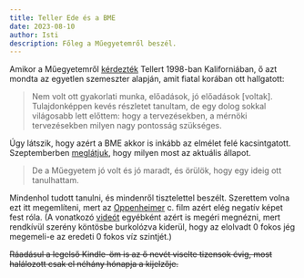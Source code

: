 ```yaml
---
title: Teller Ede és a BME
date: 2023-08-10
author: Isti
description: Főleg a Műegyetemről beszél.
---
```

Amikor a Műegyetemről [kérdezték](https://www.youtube.com/watch?v=-4S2T9hLDjk) Tellert 1998-ban Kaliforniában, ő azt mondta az egyetlen szemeszter alapján, amit fiatal korában ott hallgatott:

> Nem volt ott gyakorlati munka, előadások, jó előadások [voltak]. Tulajdonképpen kevés részletet tanultam, de egy dolog sokkal világosabb lett előttem: hogy a tervezésekben, a mérnöki tervezésekben milyen nagy pontosság szükséges.

Úgy látszik, hogy azért a BME akkor is inkább az elmélet felé kacsintgatott. Szeptemberben [meglátjuk](https://blog.isti.io/posts/2023/07-26-felvettek/), hogy milyen most az aktuális állapot.

> De a Műegyetem jó volt és jó maradt, és örülök, hogy egy ideig ott tanulhattam.

Mindenhol tudott tanulni, és mindenről tisztelettel beszélt. Szerettem volna ezt itt megemlíteni, mert az [Oppenheimer](https://blog.isti.io/posts/2023/08-04-oppenheimer/) c. film azért elég negatív képet fest róla. (A vonatkozó [videót](https://www.youtube.com/watch?v=-4S2T9hLDjk) egyébként azért is megéri megnézni, mert rendkívül szerény köntösbe burkolózva kiderül, hogy az elolvadt 0 fokos jég megemeli-e az eredeti 0 fokos víz szintjét.)

~~Ráadásul a legelső Kindle-öm is az ő nevét viselte tizensok évig, most halálozott csak el néhány hónapja a kijelzője.~~
